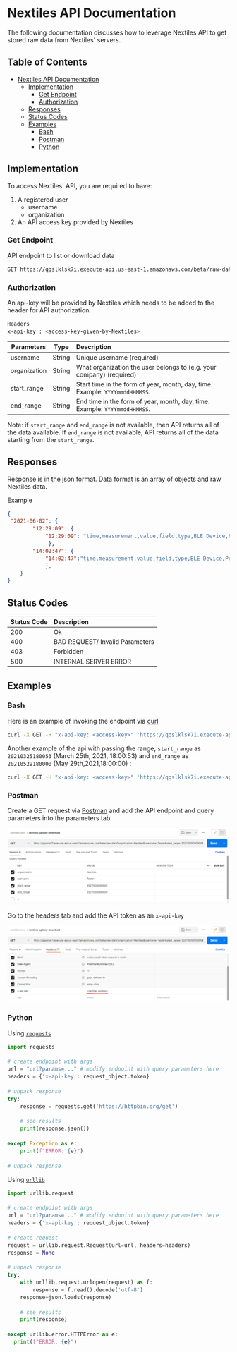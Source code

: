 # Nextiles API Documentation

The following documentation discusses how to leverage Nextiles API to get stored raw data from Nextiles' servers.

## Table of Contents
- [Nextiles API Documentation](#nextiles-api-documentation)
  * [Implementation](#implementation)
    + [Get Endpoint](#get-endpoint)
    + [Authorization](#authorization)
  * [Responses](#responses)
  * [Status Codes](#status-codes)
  * [Examples](#example-use)
    + [Bash](#bash)
    + [Postman](#postman)
    + [Python](#python)

## Implementation

To access Nextiles' API, you are required to have:

1. A registered user
    - username
    - organization
2. An API access key provided by Nextiles

### Get Endpoint

API endpoint to list or download data

```bash
GET https://qqslklsk7i.execute-api.us-east-1.amazonaws.com/beta/raw-data
```

### Authorization
An api-key will be provided by Nextiles which needs to be added to the header for API authorization.

```bash
Headers
x-api-key : <access-key-given-by-Nextiles>
```

| Parameters    | Type          | Description  |
| ------------- |:-------------:| :------------|
| username      | String | Unique username (required) |
| organization  | String | What organization the user belongs to (e.g. your company) (required)|
| start_range| String | Start time in the form of year, month, day, time. Example: `YYYYmmddHHMMSS`. |
|end_range| String| End time in the form of year, month, day, time. Example: `YYYYmmddHHMMSS`. |

Note: if `start_range` and `end_range` is not available, then API returns all of the data available. If `end_range` is not available, API returns all of the data starting from the `start_range`.

## Responses

Response is in the json format. Data format is an array of objects and raw Nextiles data.

Example

```json
{
 "2021-06-02": {
        "12:29:09": {
            "12:29:09": "time,measurement,value,field,type,BLE Device,Product Type\n12:29:09:8650,IMU,161,ax,acceleration,NX2,SLEEVE\n......"
             },
        "14:02:47": {
            "14:02:47":"time,measurement,value,field,type,BLE Device,Product Type\n14:02:48:2010,IMU,33,ax,acceleration,NX2,SLEEVE\n14:02:48:2010,IMU,-3,ay,acceleration,NX2,SLEEVE\n......"
            },
    }
}
```

## Status Codes

| Status Code    | Description  |
| -------------  | :-----       |
| 200            | Ok           |
| 400            | BAD REQUEST/ Invalid Parameters |
| 403            | Forbidden    |
| 500            | INTERNAL SERVER ERROR |

## Examples

### Bash

Here is an example of invoking the endpoint via [curl](https://curl.se/)

```bash
curl -X GET -H "x-api-key: <access-key>" 'https://qqslklsk7i.execute-api.us-east-1.amazonaws.com/beta/raw-data/?username=TestingUniqueUsername&organization=Nextiles'
```

Another example of the api with passing the range, `start_range` as `20210325180053` (March 25th, 2021, 18:00:53) and `end_range` as `20210529180000` (May 29th,2021,18:00:00) :

```bash
curl -X GET -H "x-api-key: <access-key>" 'https://qqslklsk7i.execute-api.us-east-1.amazonaws.com/beta/raw-data/?username=TestingUniqueUsername&organization=Nextiles&start_range=20210325180053&end_range=20210529180000'
```

### Postman

Create a GET request via [Postman](https://www.postman.com/) and add the API endpoint and query parameters into the parameters tab.

![](./assets/postman.png)

Go to the headers tab and add the API token as an `x-api-key`

![](./assets/postman-header.png)

### Python

Using [`requests`](https://docs.python-requests.org/en/latest/)

```python
import requests

# create endpoint with args
url = "url?params=..." # modify endpoint with query parameters here
headers = {'x-api-key': request_object.token}

# unpack response
try:
    response = requests.get('https://httpbin.org/get')

    # see results
    print(response.json())

except Exception as e:
    print(f"ERROR: {e}")

# unpack response

```

Using [`urllib`](https://docs.python.org/3/library/urllib.html)

```python
import urllib.request

# create endpoint with args
url = "url?params=..." # modify endpoint with query parameters here
headers = {'x-api-key': request_object.token}

# create request
request = urllib.request.Request(url=url, headers=headers)
response = None

# unpack response
try:
    with urllib.request.urlopen(request) as f:
        response = f.read().decode('utf-8')
    response=json.loads(response)

    # see results
    print(response)
    
except urllib.error.HTTPError as e:
  print(f"ERROR: {e}")
```

